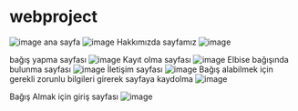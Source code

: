 # webproject

![image](https://github.com/hazalzengin/webproject/assets/141309108/2d49a510-8fd6-482b-be53-4f0ed18e0805)
ana sayfa
![image](https://github.com/hazalzengin/webproject/assets/141309108/dc3e00c5-f278-4996-b627-211186811d95)
Hakkımızda sayfamız
![image](https://github.com/hazalzengin/webproject/assets/141309108/08e04c2f-40cb-485c-b3c7-ff39a7939296)

bağış yapma sayfası 
![image](https://github.com/hazalzengin/webproject/assets/141309108/aaf1016a-d66d-4def-afce-932400332264)
Kayıt olma sayfası
![image](https://github.com/hazalzengin/webproject/assets/141309108/1d38329f-edd3-49fa-931c-015d51ef67cb)
Elbise bağışında bulunma sayfası
![image](https://github.com/hazalzengin/webproject/assets/141309108/6df64f36-def8-4464-bbde-8666ed553723)
İletişim sayfası
![image](https://github.com/hazalzengin/webproject/assets/141309108/3e96754a-c9f6-4277-aa16-f0a74ab17d88)
Bağış alabilmek için gerekli zorunlu bilgileri girerek sayfaya kaydolma
![image](https://github.com/hazalzengin/webproject/assets/141309108/7988f31e-1aad-4d6a-b959-bd6966046845)

Bağış Almak için giriş sayfası
![image](https://github.com/hazalzengin/webproject/assets/141309108/01eb7528-c018-422c-b15f-e49cbb21c5c8)




